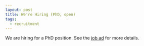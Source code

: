 ```yaml
---
layout: post
title: We're Hiring (PhD, open)
tags:
  - recruitment
---
```

We are hiring for a PhD position. See the [job ad] for more details.

[job ad]: https://www.crick.ac.uk/careers-study/vacancies/2024-02-19-frohlich-lab-scientific-machine-learning-for-signal-transduction
